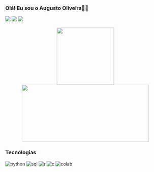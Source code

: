 ### Olá! Eu sou o Augusto Oliveira✋🏻
<div>
    <a href="https://github.com/gut0oliveira">
    <a href="https://www.linkedin.com/in/augusto-os/"><img src="https://img.shields.io/badge/LinkedIn-0077B5?style=for-the-badge&logo=linkedin&logoColor=white"></a>
    <a href="mailto:augusto010oliveira@gmail.com"><img src="https://img.shields.io/badge/Gmail-D14836?style=for-the-badge&logo=gmail&logoColor=white"></a>
    <a href="https://www.instagram.com/augusto__olv"><img src="https://img.shields.io/badge/Instagram-E4405F?style=for-the-badge&logo=instagram&logoColor=white"></a>
</div><br/>

<div style="flex" align="center">
  <img height="180em" src="https://github-readme-stats.vercel.app/api?username=gut0oliveira&show_icons=true&theme=midnight-purple"/>
  <img width="400em" height="180em" src="https://github-readme-stats.vercel.app/api/top-langs/?username=gut0oliveira&layout=compact&langs_count=7&theme=midnight-purple"/>
</div>

### Tecnologias
<div style="display: inline_block">
    <img align="center" alt="python" src="https://img.shields.io/badge/Python-3776AB?style=for-the-badge&logo=python&logoColor=white"/>
    <img align="center" alt="sql" src="https://img.shields.io/badge/MySQL-005C84?style=for-the-badge&logo=mysql&logoColor=white"/>
    <img align="center" alt="r" src="https://img.shields.io/badge/R-276DC3?style=for-the-badge&logo=r&logoColor=white"/>
    <img align="center" alt="c" src="https://img.shields.io/badge/C-00599C?style=for-the-badge&logo=c&logoColor=white"/>
    <img align="center" alt="colab" src="https://img.shields.io/badge/Colab-F9AB00?style=for-the-badge&logo=googlecolab&color=525252"/>
</div>
